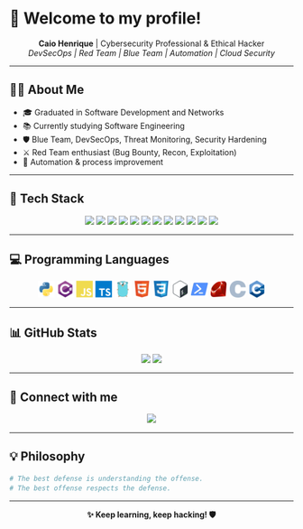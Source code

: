 # 👋 Welcome to my profile!

<p align="center">
  <b>Caio Henrique</b> | Cybersecurity Professional & Ethical Hacker<br>
  <i>DevSecOps | Red Team | Blue Team | Automation | Cloud Security</i>
</p>

---

## 👨‍💻 About Me

- 🎓 Graduated in Software Development and Networks
- 📚 Currently studying Software Engineering
- 🛡️ Blue Team, DevSecOps, Threat Monitoring, Security Hardening
- ⚔️ Red Team enthusiast (Bug Bounty, Recon, Exploitation)
- 🤖 Automation & process improvement

---

## 🧰 Tech Stack

<div align="center">
  <img src="https://img.shields.io/badge/Linux-FCC624?style=for-the-badge&logo=linux&logoColor=black"/>
  <img src="https://img.shields.io/badge/Docker-2496ED?style=for-the-badge&logo=docker&logoColor=white"/>
  <img src="https://img.shields.io/badge/Kubernetes-326CE5?style=for-the-badge&logo=kubernetes&logoColor=white"/>
  <img src="https://img.shields.io/badge/Elastic%20Stack-005571?style=for-the-badge&logo=elasticstack&logoColor=white"/>
  <img src="https://img.shields.io/badge/Wazuh-EE4C2C?style=for-the-badge&logo=wazuh&logoColor=white"/>
  <img src="https://img.shields.io/badge/Grafana-F46800?style=for-the-badge&logo=grafana&logoColor=white"/>
  <img src="https://img.shields.io/badge/Zabbix-EE0000?style=for-the-badge&logo=zabbix&logoColor=white"/>
  <img src="https://img.shields.io/badge/Neovim-57A143?style=for-the-badge&logo=neovim&logoColor=white"/>
  <img src="https://img.shields.io/badge/SentinelOne-000000?style=for-the-badge&logo=sentinelone&logoColor=white"/>
  <img src="https://img.shields.io/badge/AWS-232F3E?style=for-the-badge&logo=amazonaws&logoColor=white"/>
  <img src="https://img.shields.io/badge/Node--RED-8F0000?style=for-the-badge&logo=nodered&logoColor=white"/>
  <img src="https://img.shields.io/badge/Low--Code-0000FF?style=for-the-badge&logo=lowcode&logoColor=white"/>
</div>

---

## 💻 Programming Languages

<div align="center">
  <img src="https://raw.githubusercontent.com/devicons/devicon/master/icons/python/python-original.svg" height="30"/>
  <img src="https://raw.githubusercontent.com/devicons/devicon/master/icons/csharp/csharp-original.svg" height="30"/>
  <img src="https://raw.githubusercontent.com/devicons/devicon/master/icons/javascript/javascript-plain.svg" height="30"/>
  <img src="https://raw.githubusercontent.com/devicons/devicon/master/icons/typescript/typescript-plain.svg" height="30"/>
  <img src="https://raw.githubusercontent.com/devicons/devicon/master/icons/go/go-original.svg" height="30"/>
  <img src="https://raw.githubusercontent.com/devicons/devicon/master/icons/html5/html5-original.svg" height="30"/>
  <img src="https://raw.githubusercontent.com/devicons/devicon/master/icons/css3/css3-original.svg" height="30"/>
  <img src="https://raw.githubusercontent.com/devicons/devicon/master/icons/bash/bash-original.svg" height="30"/>
  <img src="https://raw.githubusercontent.com/devicons/devicon/master/icons/powershell/powershell-original.svg" height="30"/>
  <img src="https://raw.githubusercontent.com/devicons/devicon/master/icons/ruby/ruby-original.svg" height="30"/>
  <img src="https://raw.githubusercontent.com/devicons/devicon/master/icons/c/c-original.svg" height="30"/>
  <img src="https://raw.githubusercontent.com/devicons/devicon/master/icons/cplusplus/cplusplus-original.svg" height="30"/>
</div>

---

## 📊 GitHub Stats

<div align="center">
  <img height="165em" src="https://github-readme-stats.vercel.app/api?username=CHDevSec&show_icons=true&theme=dark&hide_border=true&count_private=true"/>
  <img height="165em" src="https://github-readme-stats.vercel.app/api/top-langs/?username=CHDevSec&layout=compact&theme=dark&hide_border=true"/>
</div>

---

## 🔗 Connect with me

<p align="center">
  <a href="[https://www.instagram.com/seu-instagram](https://www.instagram.com/chdevsec/)"><img src="https://img.shields.io/badge/Instagram-E4405F?style=for-the-badge&logo=instagram&logoColor=white"/></a>
</p>

---

## 💡 Philosophy

```bash
# The best defense is understanding the offense.
# The best offense respects the defense.
```

---

<p align="center"><b>✨ Keep learning, keep hacking! 🛡️</b></p>

